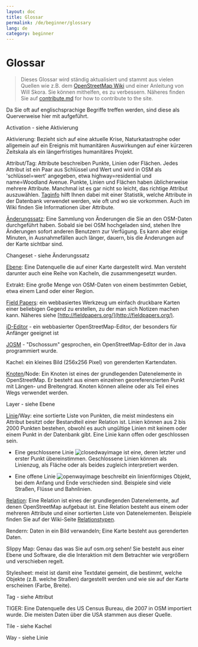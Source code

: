 ```yaml
---
layout: doc
title: Glossar 
permalink: /de/beginner/glossary
lang: de
category: beginner
---
```


Glossar 
============

> Dieses Glossar wird ständig aktualisiert und stammt aus vielen Quellen wie z.B. dem 
 [OpenStreetMap Wiki](http://wiki.openstreetmap.org/wiki/DE:Main_Page) und einer Anleitung von Will Skora. Sie können mithelfen, es zu verbessern. Näheres finden Sie auf [contribute.md](de/0100-01-01-contribute.md) for how to contribute to the site. 

Da Sie oft auf englischsprachige Begriffe treffen werden, sind diese als Querverweise hier mit aufgeführt.

Activation - siehe Aktivierung

Aktivierung: Bezieht sich auf eine aktuelle Krise, Naturkatastrophe oder allgemein auf ein Ereignis mit humanitären Auswirkungen auf einer kürzeren Zeitskala als ein längerfristiges humanitäres Projekt.

Attribut/Tag: Attribute beschreiben Punkte, Linien oder Flächen. Jedes Attribut ist ein Paar aus Schlüssel und Wert und wird in OSM als 'schlüssel=wert' angegeben, etwa highway=residential und name=Woodland Avenue. Punkte, Linien und Flächen haben üblicherweise mehrere Attribute. Manchmal ist es gar nicht so leicht, das richtige Attribut auszuwählen. [Taginfo](https://taginfo.openstreetmap.org/) hilft Ihnen dabei mit einer Statistik, welche Attribute in der Datenbank verwendet werden, wie oft und wo sie vorkommen. Auch im Wiki finden Sie Informationen über Attribute.

[Änderungssatz](http://wiki.openstreetmap.org/wiki/DE:Changeset): Eine Sammlung von Änderungen die Sie an den OSM-Daten durchgeführt haben. Sobald sie bei OSM hochgeladen sind, stehen Ihre Änderungen sofort anderen Benutzern zur Verfügung. Es kann aber einige Minuten, in Ausnahmefällen auch länger, dauern, bis die Änderungen auf der Karte sichtbar sind.

Changeset - siehe Änderungssatz

[Ebene](http://wiki.openstreetmap.org/wiki/DE:Browsing#Kartenebenen): Eine Datenquelle die auf einer Karte dargestellt wird. Man versteht darunter auch eine Reihe von Kacheln, die zusammengesetzt wurden.

Extrakt: Eine große Menge von OSM-Daten von einem bestimmten Gebiet, etwa einem Land oder einer Region.

[Field Papers](http://wiki.openstreetmap.org/wiki/DE:Field_Papers): ein webbasiertes Werkzeug um einfach druckbare Karten einer beliebigen Gegend zu erstellen, zu der man sich Notizen machen kann. Näheres siehe [http://fieldpapers.org/](http://fieldpapers.org/). 

[iD-Editor](http://ideditor.com/) - ein webbasierter OpenStreetMap-Editor, der besonders für Anfänger geeignet ist 

[JOSM](https://josm.openstreetmap.de/wiki/De%3AWikiStart) - "Dschossum" gesprochen, ein OpenStreetMap-Editor der in Java programmiert wurde. 

Kachel: ein kleines Bild (256x256 Pixel) von gerenderten Kartendaten.

[Knoten](http://wiki.openstreetmap.org/wiki/DE:Node)/Node: Ein Knoten ist eines der grundlegenden Datenelemente in OpenStreetMap. Er besteht aus einem einzelnen georeferenzierten Punkt mit Längen- und Breitengrad. Knoten können alleine oder als Teil eines Wegs verwendet werden.

Layer - siehe Ebene

[Linie](http://wiki.openstreetmap.org/wiki/DE:Way)/Way: eine sortierte Liste von Punkten, die meist mindestens ein Attribut besitzt oder Bestandteil einer Relation ist. Linien können aus 2 bis 2000 Punkten bestehen, obwohl es auch ungültige Linien mit keinem oder einem Punkt in der Datenbank gibt. Eine Linie kann offen oder geschlossen sein.

* Eine geschlossene Linie ![closedwayimage](http://wiki.openstreetmap.org/w/images/thumb/e/ed/Mf_closed_way.svg/20px-Mf_closed_way.svg.png) ist eine, deren letzter und erster Punkt übereinstimmen. Geschlossene Linien können als Linienzug, als Fläche oder als beides zugleich interpretiert werden.

* Eine offene Linie ![openwayimage](http://wiki.openstreetmap.org/w/images/thumb/2/2a/Mf_way.svg/20px-Mf_way.svg.png) beschreibt ein linienförmiges Objekt, bei dem Anfang und Ende verschieden sind. Beispiele sind viele Straßen, Flüsse und Bahnlinien.

[Relation](http://wiki.openstreetmap.org/wiki/DE:Relation): Eine Relation ist eines der grundlegenden Datenelemente, auf denen OpenStreetMap aufgebaut ist. Eine Relation besteht aus einem oder mehreren Attribute und einer sortierten Liste von Datenelementen. Beispiele finden Sie auf der Wiki-Seite [Relationstypen](http://wiki.openstreetmap.org/wiki/DE:Types_of_relation). 

Rendern: Daten in ein Bild verwandeln; Eine Karte besteht aus gerenderten Daten.

Slippy Map: Genau das was Sie auf osm.org sehen! Sie besteht aus einer Ebene und Software, die die Interaktion mit dem Betrachter wie vergrößern und verschieben regelt.

Stylesheet: meist ist damit eine Textdatei gemeint, die bestimmt, welche Objekte (z.B. welche Straßen) dargestellt werden und wie sie auf der Karte erscheinen (Farbe, Breite).

Tag - siehe Attribut 

TIGER: Eine Datenquelle des US Census Bureau, die 2007 in OSM importiert wurde. Die meisten Daten über die USA stammen aus dieser Quelle.

Tile - siehe Kachel

Way - siehe Linie 

